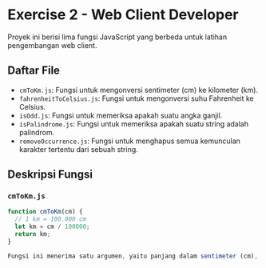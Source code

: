 # Exercise 2 - Web Client Developer

Proyek ini berisi lima fungsi JavaScript yang berbeda untuk latihan pengembangan web client.

## Daftar File

* `cmToKm.js`: Fungsi untuk mengonversi sentimeter (cm) ke kilometer (km).
* `fahrenheitToCelsius.js`: Fungsi untuk mengonversi suhu Fahrenheit ke Celsius.
* `isOdd.js`: Fungsi untuk memeriksa apakah suatu angka ganjil.
* `isPalindrome.js`: Fungsi untuk memeriksa apakah suatu string adalah palindrom.
* `removeOccurrence.js`: Fungsi untuk menghapus semua kemunculan karakter tertentu dari sebuah string.

## Deskripsi Fungsi

### `cmToKm.js`

```javascript
function cmToKm(cm) {
  // 1 km = 100.000 cm
  let km = cm / 100000;
  return km;
}

Fungsi ini menerima satu argumen, yaitu panjang dalam sentimeter (cm), dan mengembalikan panjang yang setara dalam kilometer (km).
